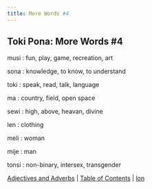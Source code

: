 ```yaml
---
title: More Words #4
---
```


## Toki Pona: More Words #4

musi
: fun, play, game, recreation, art

sona
: knowledge, to know, to understand

toki
: speak, read, talk, language

ma
: country, field, open space

sewi
: high, above, heavan, divine

len
: clothing

meli
: woman

mije
: man

tonsi
: non-binary, intersex, transgender

[Adjectives and Adverbs](19AdjectivesAdverbs.md) | [Table of Contents](toc.md) | [lon](21lon.md)